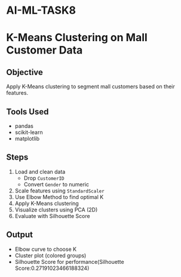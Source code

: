# AI-ML-TASK8
# K-Means Clustering on  Mall Customer Data

##  Objective
Apply K-Means clustering to segment mall customers based on their features.

## Tools Used
- pandas
- scikit-learn
- matplotlib

## Steps
1. Load and clean data  
   - Drop `CustomerID`  
   - Convert `Gender` to numeric  
2. Scale features using `StandardScaler`  
3. Use Elbow Method to find optimal K  
4. Apply K-Means clustering  
5. Visualize clusters using PCA (2D)  
6. Evaluate with Silhouette Score  

## Output
- Elbow curve to choose K  
- Cluster plot (colored groups)  
- Silhouette Score for performance(Silhouette Score:0.27191023466188324)

